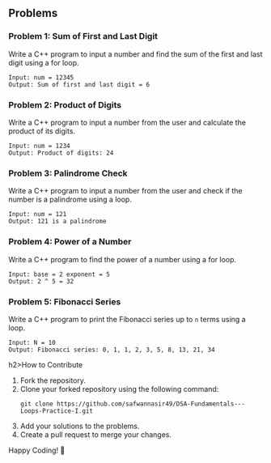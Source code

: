 <h2>Problems</h2>
<h3>Problem 1: Sum of First and Last Digit</h3>
<p>Write a C++ program to input a number and find the sum of the first and last digit using a for loop.</p>
<pre><code>Input: num = 12345
Output: Sum of first and last digit = 6</code></pre>
<h3>Problem 2: Product of Digits</h3>
<p>Write a C++ program to input a number from the user and calculate the product of its digits.</p>
<pre><code>Input: num = 1234
Output: Product of digits: 24</code></pre>
<h3>Problem 3: Palindrome Check</h3>
<p>Write a C++ program to input a number from the user and check if the number is a palindrome using a loop.</p>
<pre><code>Input: num = 121
Output: 121 is a palindrome</code></pre>
<h3>Problem 4: Power of a Number</h3>
<p>Write a C++ program to find the power of a number using a for loop.</p>
<pre><code>Input: base = 2 exponent = 5
Output: 2 ^ 5 = 32</code></pre>
<h3>Problem 5: Fibonacci Series</h3>
<p>Write a C++ program to print the Fibonacci series up to <code>n</code> terms using a loop.</p>
<pre><code>Input: N = 10
Output: Fibonacci series: 0, 1, 1, 2, 3, 5, 8, 13, 21, 34</code></pre>
h2>How to Contribute</h2>
<ol>
    <li>Fork the repository.</li>
    <li>Clone your forked repository using the following command:
        <pre><code>git clone https://github.com/safwannasir49/DSA-Fundamentals---Loops-Practice-I.git</code></pre>
    </li>
    <li>Add your solutions to the problems.</li>
    <li>Create a pull request to merge your changes.</li>
</ol>
<p>Happy Coding! 🚀</p>
